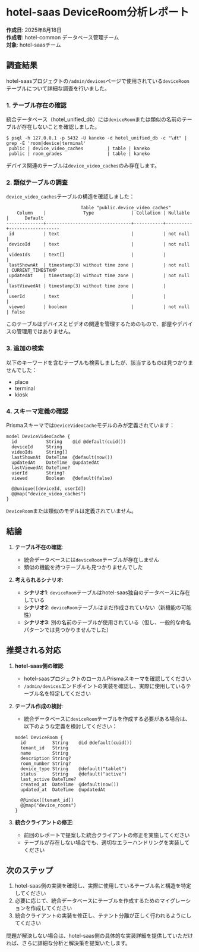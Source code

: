 # hotel-saas DeviceRoom分析レポート

**作成日**: 2025年8月18日  
**作成者**: hotel-common データベース管理チーム  
**対象**: hotel-saasチーム

## 調査結果

hotel-saasプロジェクトの`/admin/devices`ページで使用されている`deviceRoom`テーブルについて詳細な調査を行いました。

### 1. テーブル存在の確認

統合データベース（hotel_unified_db）には`deviceRoom`または類似の名前のテーブルが存在しないことを確認しました。

```
$ psql -h 127.0.0.1 -p 5432 -U kaneko -d hotel_unified_db -c "\dt" | grep -E 'room|device|terminal'
 public | device_video_caches         | table | kaneko
 public | room_grades                 | table | kaneko
```

デバイス関連のテーブルは`device_video_caches`のみ存在します。

### 2. 類似テーブルの調査

`device_video_caches`テーブルの構造を確認しました：

```
                            Table "public.device_video_caches"
    Column    |              Type              | Collation | Nullable |      Default      
--------------+--------------------------------+-----------+----------+-------------------
 id           | text                           |           | not null | 
 deviceId     | text                           |           | not null | 
 videoIds     | text[]                         |           |          | 
 lastShownAt  | timestamp(3) without time zone |           | not null | CURRENT_TIMESTAMP
 updatedAt    | timestamp(3) without time zone |           | not null | 
 lastViewedAt | timestamp(3) without time zone |           |          | 
 userId       | text                           |           |          | 
 viewed       | boolean                        |           | not null | false
```

このテーブルはデバイスとビデオの関連を管理するためのもので、部屋やデバイスの管理用ではありません。

### 3. 追加の検索

以下のキーワードを含むテーブルも検索しましたが、該当するものは見つかりませんでした：
- place
- terminal
- kiosk

### 4. スキーマ定義の確認

Prismaスキーマでは`DeviceVideoCache`モデルのみが定義されています：

```prisma
model DeviceVideoCache {
  id           String    @id @default(cuid())
  deviceId     String
  videoIds     String[]
  lastShownAt  DateTime  @default(now())
  updatedAt    DateTime  @updatedAt
  lastViewedAt DateTime?
  userId       String?
  viewed       Boolean   @default(false)

  @@unique([deviceId, userId])
  @@map("device_video_caches")
}
```

`DeviceRoom`または類似のモデルは定義されていません。

## 結論

1. **テーブル不在の確認**:
   - 統合データベースには`deviceRoom`テーブルが存在しません
   - 類似の機能を持つテーブルも見つかりませんでした

2. **考えられるシナリオ**:
   - **シナリオ1**: `deviceRoom`テーブルはhotel-saas独自のデータベースに存在している
   - **シナリオ2**: `deviceRoom`テーブルはまだ作成されていない（新機能の可能性）
   - **シナリオ3**: 別の名前のテーブルが使用されている（但し、一般的な命名パターンでは見つかりませんでした）

## 推奨される対応

1. **hotel-saas側の確認**:
   - hotel-saasプロジェクトのローカルPrismaスキーマを確認してください
   - `/admin/devices`エンドポイントの実装を確認し、実際に使用しているテーブル名を特定してください

2. **テーブル作成の検討**:
   - 統合データベースに`deviceRoom`テーブルを作成する必要がある場合は、以下のような定義を検討してください：

   ```prisma
   model DeviceRoom {
     id          String    @id @default(cuid())
     tenant_id   String
     name        String
     description String?
     room_number String?
     device_type String    @default("tablet")
     status      String    @default("active")
     last_active DateTime?
     created_at  DateTime  @default(now())
     updated_at  DateTime  @updatedAt
     
     @@index([tenant_id])
     @@map("device_rooms")
   }
   ```

3. **統合クライアントの修正**:
   - 前回のレポートで提案した統合クライアントの修正を実施してください
   - テーブルが存在しない場合でも、適切なエラーハンドリングを実装してください

## 次のステップ

1. hotel-saas側の実装を確認し、実際に使用しているテーブル名と構造を特定してください
2. 必要に応じて、統合データベースにテーブルを作成するためのマイグレーションを作成してください
3. 統合クライアントの実装を修正し、テナント分離が正しく行われるようにしてください

問題が解決しない場合は、hotel-saas側の具体的な実装詳細を提供していただければ、さらに詳細な分析と解決策を提案いたします。
